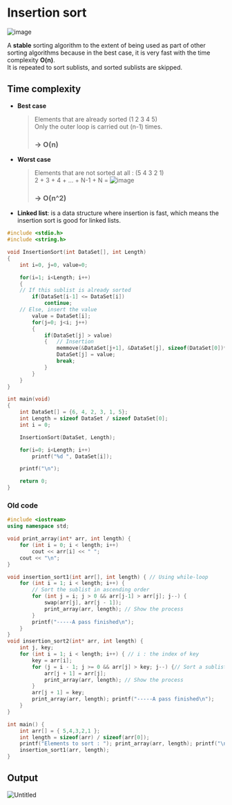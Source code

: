 # Insertion sort
![image](https://github.com/vacu9708/Algorithm/assets/67142421/c8505341-4292-4dab-bcc3-96d3d23af9b0)

A **stable** sorting algorithm to the extent of being used as part of other sorting algorithms because in the best case, it is very fast with the time complexity **O(n)**.<br>
It is repeated to sort sublists, and sorted sublists are skipped.<br>

## Time complexity
- **Best case**
  >Elements that are already sorted (1 2 3 4 5)<br>
  >Only the outer loop is carried out (n-1) times.<br>
  > ### -> O(n)
- **Worst case**
  >Elements that are not sorted at all : (5 4 3 2 1)<br>
  >2 + 3 + 4 + ... + N-1 + N = ![image](https://user-images.githubusercontent.com/67142421/149545993-042d9d32-351e-4220-99a2-2ea2d31a8d04.png) 
  >### -> O(n^2)
- **Linked list**: is a data structure where insertion is fast, which means the insertion sort is good for linked lists.

~~~c++
#include <stdio.h>
#include <string.h>

void InsertionSort(int DataSet[], int Length)
{
    int i=0, j=0, value=0;

    for(i=1; i<Length; i++)
    {
	// If this sublist is already sorted
        if(DataSet[i-1] <= DataSet[i])
            continue;
	// Else, insert the value
        value = DataSet[i];
        for(j=0; j<i; j++)
        {
            if(DataSet[j] > value)
            {   // Insertion
                memmove(&DataSet[j+1], &DataSet[j], sizeof(DataSet[0])*(i-j));
                DataSet[j] = value;
                break;
            }
        }
    }
}

int main(void)
{
    int DataSet[] = {6, 4, 2, 3, 1, 5};
    int Length = sizeof DataSet / sizeof DataSet[0];
    int i = 0;

    InsertionSort(DataSet, Length);

    for(i=0; i<Length; i++)
        printf("%d ", DataSet[i]);

    printf("\n");

    return 0;
}
~~~

### Old code
~~~c++
#include <iostream>
using namespace std;

void print_array(int* arr, int length) {
	for (int i = 0; i < length; i++)
		cout << arr[i] << " ";
	cout << "\n";
}

void insertion_sort1(int arr[], int length) { // Using while-loop
	for (int i = 1; i < length; i++) {
		// Sort the sublist in ascending order
		for (int j = i; j > 0 && arr[j-1] > arr[j]; j--) {
			swap(arr[j], arr[j - 1]);
			print_array(arr, length); // Show the process
		}
		printf("-----A pass finished\n");
	}
}
void insertion_sort2(int* arr, int length) {
	int j, key;
	for (int i = 1; i < length; i++) { // i : the index of key
		key = arr[i];
		for (j = i - 1; j >= 0 && arr[j] > key; j--) {// Sort a sublist up to index i. The sublist up to index i - 1 has already been sorted.
			arr[j + 1] = arr[j];
			print_array(arr, length); // Show the process
		}
		arr[j + 1] = key;
		print_array(arr, length); printf("-----A pass finished\n");
	}
}

int main() {
	int arr[] = { 5,4,3,2,1 };
	int length = sizeof(arr) / sizeof(arr[0]);
	printf("Elements to sort : "); print_array(arr, length); printf("\n");
	insertion_sort1(arr, length);
}
~~~

## Output
![Untitled](https://user-images.githubusercontent.com/67142421/149538271-30537d3e-790f-44d9-bc1a-056e43916857.png)

